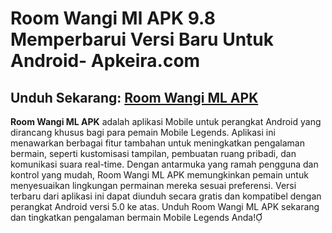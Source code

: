 ﻿#  Room Wangi Ml APK 9.8 Memperbarui Versi Baru Untuk Android- Apkeira.com
## Unduh Sekarang: [Room Wangi ML APK](https://tinyurl.com/3x493z8b)

**Room Wangi ML APK** adalah aplikasi Mobile untuk perangkat Android yang dirancang khusus bagi para pemain Mobile Legends. Aplikasi ini menawarkan berbagai fitur tambahan untuk meningkatkan pengalaman bermain, seperti kustomisasi tampilan, pembuatan ruang pribadi, dan komunikasi suara real-time. Dengan antarmuka yang ramah pengguna dan kontrol yang mudah, Room Wangi ML APK memungkinkan pemain untuk menyesuaikan lingkungan permainan mereka sesuai preferensi. Versi terbaru dari aplikasi ini dapat diunduh secara gratis dan kompatibel dengan perangkat Android versi 5.0 ke atas. Unduh Room Wangi ML APK sekarang dan tingkatkan pengalaman bermain Mobile Legends Anda!
